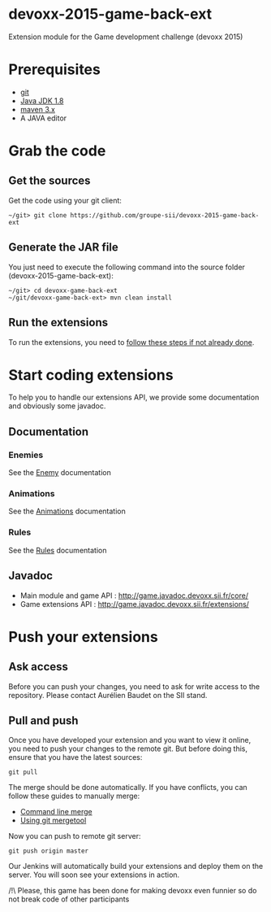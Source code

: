 # devoxx-2015-game-back-ext
Extension module for the Game development challenge (devoxx 2015)

# Prerequisites

* [git](http://git-scm.com/downloads)
* [Java JDK 1.8](http://www.oracle.com/technetwork/java/javase/downloads/jdk8-downloads-2133151.html)
* [maven 3.x](https://maven.apache.org/download.cgi)
* A JAVA editor


# Grab the code

## Get the sources

Get the code using your git client:
```
~/git> git clone https://github.com/groupe-sii/devoxx-2015-game-back-ext
```

## Generate the JAR file

You just need to execute the following command into the source folder (devoxx-2015-game-back-ext):
```
~/git> cd devoxx-game-back-ext
~/git/devoxx-game-back-ext> mvn clean install
```

## Run the extensions

To run the extensions, you need to [follow these steps if not already done](https://github.com/groupe-sii/devoxx-2015-game-back).

# Start coding extensions

To help you to handle our extensions API, we provide some documentation and obviously some javadoc.


## Documentation

### Enemies

See the [Enemy](src/main/resources/docs/Enemy) documentation


### Animations

See the [Animations](src/main/resources/docs/Animation) documentation


### Rules

See the [Rules](src/main/resources/docs/Rule) documentation


## Javadoc
* Main module and game API : http://game.javadoc.devoxx.sii.fr/core/
* Game extensions API : http://game.javadoc.devoxx.sii.fr/extensions/


# Push your extensions

## Ask access

Before you can push your changes, you need to ask for write access to the repository. Please contact Aurélien Baudet on the SII stand.

## Pull and push

Once you have developed your extension and you want to view it online, you need to push your changes to the remote git. But before doing this, ensure that you have the latest sources:
```
git pull
```

The merge should be done automatically. If you have conflicts, you can follow these guides to manually merge:
- [Command line merge](https://help.github.com/articles/resolving-a-merge-conflict-from-the-command-line/)
- [Using git mergetool](http://www.gitguys.com/topics/merging-with-a-gui/)

 
Now you can push to remote git server:
```
git push origin master
```

Our Jenkins will automatically build your extensions and deploy them on the server. You will soon see your extensions in action.

/!\ Please, this game has been done for making devoxx even funnier so do not break code of other participants

